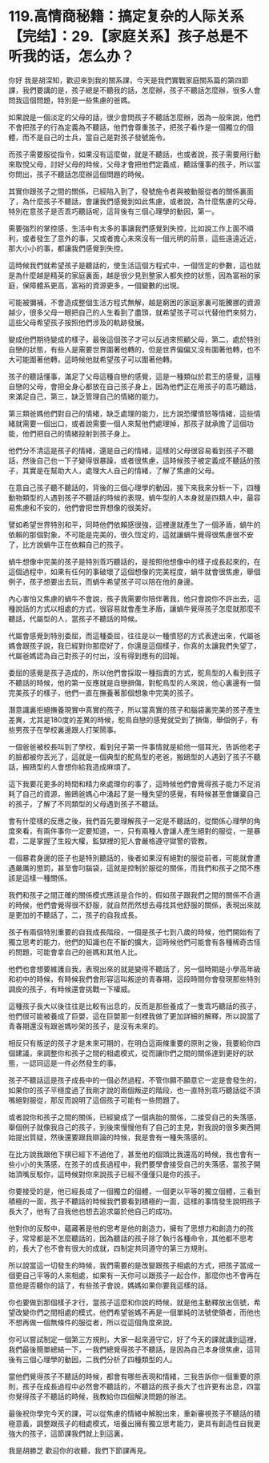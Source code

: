 # 119.高情商秘籍：搞定复杂的人际关系【完结】：29.【家庭关系】孩子总是不听我的话，怎么办？

你好 我是胡深知，歡迎來到我的關系課，今天是我們實戰家庭關系篇的第四節課，我們要講的是，孩子總是不聽我的話，怎麼辦，孩子不聽話怎麼辦，很多人會問我這個問題，特別是一些焦慮的爸媽。

如果說是一個淡定的父母的話，很少會問孩子不聽話怎麼辦，因為一般來說，他們不會把孩子的行為定義為不聽話，他們會尊重孩子，把孩子看作是一個獨立的個體，而不是自己的士兵，當自己是對孩子發號施令。

而孩子需要服從指令，如果沒有這麼做，就是不聽話，也或者說，孩子需要用行動來取悅父母，討好父母的時候，父母才會把他們定義成，聽話懂事的孩子，所以當你問出，孩子不聽話怎麼辦這個問題的時候。

其實你跟孩子之間的關係，已經陷入到了，發號施令者與被動服從者的關係裏面了，為什麼孩子不聽話，會讓我們感覺到如此焦慮，或者說，為什麼焦慮的父母，特別在意孩子是否乖巧聽話呢，這背後有三個心理學的動因，第一。

需要強烈的掌控感，生活中有太多的事讓我們感覺到失控，比如說工作上面不順利，或者發生了意外的事，又或者擔心未來沒有一個光明的前景，這些遠遠近近，那大小小的事，都讓我們感覺到失控。

這時候我們就希望孩子是聽話的，使生活這個方程式中，一個恆定的參數，這也就是為什麼越是精英的家庭裏面，越是很少見到整家人都失控的狀態，因為富裕的家庭，保障體系更高，富裕的資源更多，一個變數的出現。

可能被彌補，不會造成整個生活方程式無解，越是窮困的家庭家裏可能騰挪的資源越少，很多父母一眼把自己的人生看到了盡頭，就希望孩子可以代替他們來努力，這些父母希望孩子按照他們涉及的軌跡發展。

變成他們期待變成的樣子，最後這個孩子才可以反過來照顧父母，第二，處於特別自戀的狀態，有些人是需要世界圍著他轉的，但是世界偏偏又沒有圍著他轉，也不大可能圍著他轉，這時候他就希望孩子可以圍著他轉。

孩子的聽話懂事，滿足了父母這種自戀的感覺，這是一種類似於君王的感覺，這種自戀的父母，會把全身心都放在自己孩子身上，因為他們正在用孩子的乖巧聽話，來滿足自己，第三，缺乏管理自己的情緒的能力。

第三類爸媽他們對自己的情緒，缺乏處理的能力，比方說恐懼憤怒等情緒，這些情緒就需要一個出口，或者說需要一個人來幫他們處理掉，那孩子就承擔了這個功能，他們把自己的情緒投射到孩子身上。

他們分不清這是孩子的情緒，還是自己的情緒，這樣的父母很容易看到孩子不聽話，然後自己也一下子變得很暴躁，或者很焦慮，這時候孩子被定義成不聽話的孩子，其實是在幫助大人，處理大人自己的情緒，了解了焦慮的父母。

在意自己孩子聽不聽話的，背後的三個心理學的動因，接下來我來分析一下，四種動物類型的人遇到孩子不聽話的時候的表現，蝸牛型的人本身就是四類人中，最容易焦慮和不安的，他們會把世界想像的很美好。

譬如希望世界特別和平，同時他們依賴感很強，這裡邊就產生了一個矛盾，蝸牛的依賴的那個對象，不可能是完美的，很久恆定的，這就讓蝸牛覺得很焦慮很不安了，比方說蝸牛正在依賴自己的孩子。

蝸牛想像中完美的孩子是特別乖巧聽話的，是按照他想像中的樣子成長起來的，在這個過程中，如果有任何的事破壞了這個想像的完美程度，蝸牛就會很焦慮，舉個例子，孩子想要出去玩，而蝸牛希望孩子可以陪在他的身邊。

內心害怕又焦慮的蝸牛不會說，孩子我需要你陪伴著我，他只會說你不許出去，這種說話的方式以相處的方式，很容易就會產生矛盾，讓蝸牛覺得孩子怎麼就那麼不聽話，代屬型的人，當孩子不聽話的時候。

代屬會感覺到特別委屈，而這種委屈，往往是以一種憤怒的方式表達出來，代屬爸媽會跟孩子說，我已經對你那麼好了，你還是這個樣子，你真的太讓我們失望了，代屬爸媽認為自己對孩子的付出，沒有得到應有的回報。

委屈的感覺是孩子造成的，所以他們會採取一種指責的方式，鴕鳥型的人看到孩子不聽話的時候，他的第一反應就是自戀損傷，對鴕鳥型的人來說，他心裏邊有一個完美孩子的樣子，他們一直在撫養著那個想象中完美的孩子。

潛意識裏拒絕撫養現實中真實的孩子，所以當真實的孩子和腦袋裏完美的孩子產生差異，尤其是180度的差異的時候，鴕鳥自戀的感覺就受到了損傷，舉個例子，有些男孩子在學校裏邊跟人打架鬧事。

一個爸爸被校長叫到了學校，看到兒子第一件事情就是給他一個耳光，告訴他老子的臉都被你丟光了，這就是一個典型的鴕鳥型的老爸，搬鴎型的人遇到了孩子不聽話，搬鴎型的人會想你給我造成麻煩了。

這下我要花更多的時間和精力來處理你的事了，這時候他們會覺得孩子能力不足消耗了自己的資源，搬鴎爸媽心中湧起了是一種失望的感覺，有時候甚至會嫌棄自己的孩子，了解了不同類型的父母遇到孩子不聽話。

會有什麼樣的反應之後，我們首先要理解孩子一定是不聽話的，從關係心理學的角度來看，有兩件事你一定要知道，一，只有兩種人會讓人產生絕對的服從，一是暴君，二是掌握了生殺大權，監獄裡的犯人會嚴格遵守獄警的管教。

一個暴君身邊的臣子也是特別聽話的，後者如果沒有絕對的服從前者，可能就會遭遇嚴厲的懲罰，甚至會叼腦袋，這就是控制於服從的關係，而我們和孩子之間不應該是這樣一種關係。

我們和孩子之間正確的關係模式應該是合作的，假如孩子跟我們之間的關係不合適的時候，他們會覺得很不舒服，就自然而然想去尋找其他舒服的關係，表現出來就是更加的不聽話了，二，孩子的自我成長。

孩子有兩個特別重要的自我成長階段，一個是孩子七到八歲的時候，他們開始有了獨立思考的能力，他們的知識也在不斷的擴大，這時候他們可能會有各種稀奇古怪的問題，可能會拿自己的爸媽和其他人比。

他們也會想要維護自我，表現出來的就是變得不聽話了，另一個時期是小學高年級和初中的時候，有時候我們會形容這叫叛逆的青春期，這段時間你會發現那些特別調皮的孩子，有時候還會挑戰一下權威。

這種孩子長大以後往往是比較有出息的，反而是那些養成了一隻乖巧聽話的孩子，他們很可能被養成了巨嬰，這在巨嬰那一刻裡我做了更加詳細的解釋，所以說當了青春期還沒有跟爸媽吵架的孩子，是沒有未來的。

相反只有叛逆的孩子才是未來可期的，在明白這兩條重要的原則之後，我要給你四個建議，來調整你和孩子之間的相處模式，從而讓你們之間的關係達到更好的狀態，一認同這是一件必然發生的事。

孩子不聽話這是孩子成長中的一個必然過程，不管你願不願意它一定是會發生的，如果你的孩子平穩度過了我剛才說的兩個叛逆的階段，也一直特別乖巧聽話從不頂嘴絕對服從，那反而說明了這個孩子可能有一些問題了。

或者說你和孩子之間的關係，已經變成了一個病胎的關係，二接受自己的失落感，舉個例子就像我自己的孩子，到後來慢慢他有了自己的主見，對我說的很多東西開始提出質疑，然後還要跟我辯論的時候，我是會有一種失落感的。

在比方說我跟他下棋已經下不過他了，甚至他的個頭比我還高的時候，我也會有一些小小的失落感，在孩子的成長過程中，我們要學會接受自己的失落感，當孩子開始頂嘴反駁你，這時候對你來說孩子已經不僅僅只是你的孩子。

你要接受的是，他已經長成了一個獨立的個體，一個更以平等的獨立個體，三看到積極的一面，孩子不聽話的時候我們要看到積極的一面，這樣的事情發生說明孩子長大了，他有了自我他也想去追求屬於他自己的成功。

他對你的反駁中，蘊藏著是他的思考是他的創造力，擁有了思想力和創造力的孩子，常常都是不怎麼聽話的，因為聽話的孩子除了執行各種命令，其他都不思考的，長大了也不會有很大的成就，四制定共同遵守的第三方規則。

所以說當這一切發生的時候，我們需要的是改變跟孩子相處的方式，把孩子當成一個更自己平等的人來相處，如果有一天你可以跟孩子一起合作，那麼你也不會再在意他是否聽你的話了，有些孩子會說，媽媽如果你要我這樣的話。

你也要做到那個樣子才行，當孩子這麼和你說的時候，就是他主動釋放出信號，希望改變你們之間相處的模式，他們希望爸媽不再是一個單純的法號使領者，而他也不想再做一個無條件的服從者，所以從這個角度來說。

你可以嘗試制定一個第三方規則，大家一起來遵守它，好了今天的課就講到這裡，我們最後簡單總結一下，一我們總覺得孩子不聽話，是因為自己本身很焦慮，這背後有三個心理學的動因，二我們分析了四種類型的人。

當他們覺得孩子不聽話的時候，都會有哪些表現和情緒，三我告訴你一個重要的原則，孩子在成長過程中必然會不聽話的，不聽話的孩子長大了也許更有出息，四當你覺得孩子不聽話的時候，我教給你四個解決問題的辦法。

最後祝你學完今天的課，可以從焦慮的情緒中解脫出來，重新審視孩子不聽話的積極意義，調整跟孩子的相處模式，培養出擁有獨立思考能力，更具有創造性自我更強大的孩子，這節課我們就上到這裏。

我是胡勝芝 歡迎你的收聽，我們下節課再見。